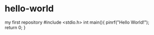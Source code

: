 # hello-world
my first repository
#include <stdio.h>
int main(){
pinrf("Hello World!");
return 0;
}
